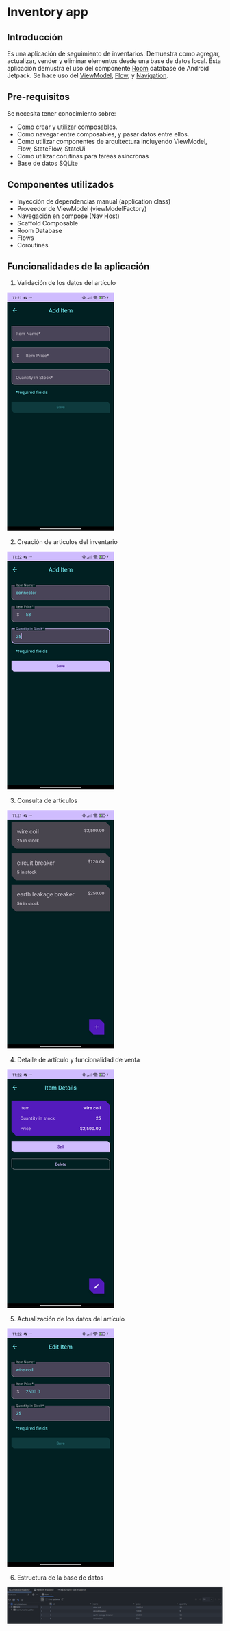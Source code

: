 Inventory app
==================================

Introducción
------------

Es una aplicación de seguimiento de inventarios. Demuestra como agregar, actualizar, vender y
eliminar elementos desde una base de datos local.
Esta aplicación demustra el uso del
componente [Room](https://developer.android.com/training/data-storage/room) database de Android
Jetpack.
Se hace uso del [ViewModel](https://developer.android.com/topic/libraries/architecture/viewmodel),
[Flow](https://developer.android.com/kotlin/flow),
y [Navigation](https://developer.android.com/topic/libraries/architecture/navigation/).

Pre-requisitos
--------------

Se necesita tener conocimiento sobre:

- Como crear y utilizar composables.
- Como navegar entre composables, y pasar datos entre ellos.
- Como utilizar componentes de arquitectura incluyendo ViewModel, Flow, StateFlow, StateUi
- Como utilizar corutinas para tareas asíncronas
- Base de datos SQLite

Componentes utilizados
--------------

- Inyección de dependencias manual (application class)
- Proveedor de ViewModel (viewModelFactory)
- Navegación en compose (Nav Host)
- Scaffold Composable
- Room Database
- Flows
- Coroutines

Funcionalidades de la aplicación
--------------

1. Validación de los datos del artículo

<img src="https://github.com/EduardoPosas/android-room-db-implementation/blob/608e6c99e74ff5c3970a508b5cc25219efdaee00/app/sampledata/inventory_validation.jpg" width="250" alt="item validation screen" />

2. Creación de articulos del inventario

<img src="https://github.com/EduardoPosas/android-room-db-implementation/blob/608e6c99e74ff5c3970a508b5cc25219efdaee00/app/sampledata/inventory_add.jpg" width="250" alt="add item screen" />

3. Consulta de artículos

<img src="https://github.com/EduardoPosas/android-room-db-implementation/blob/608e6c99e74ff5c3970a508b5cc25219efdaee00/app/sampledata/inventory_read.jpg" width="250" alt="read items screen" />

4. Detalle de artículo y funcionalidad de venta

<img src="https://github.com/EduardoPosas/android-room-db-implementation/blob/608e6c99e74ff5c3970a508b5cc25219efdaee00/app/sampledata/inventory_details.jpg" width="250" alt="item details screen" />

5. Actualización de los datos del artículo

<img src="https://github.com/EduardoPosas/android-room-db-implementation/blob/608e6c99e74ff5c3970a508b5cc25219efdaee00/app/sampledata/inventory_update.jpg" width="250" alt="update item screen" />

6. Estructura de la base de datos

<img src="https://github.com/EduardoPosas/android-room-db-implementation/blob/608e6c99e74ff5c3970a508b5cc25219efdaee00/app/sampledata/inventory_database.png" alt="inventory db screen" />
